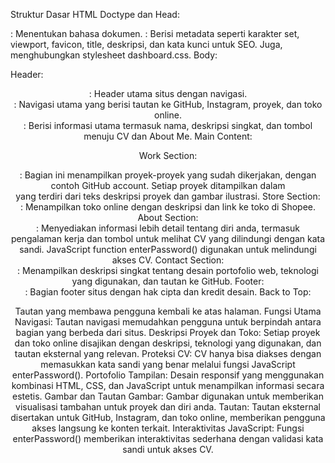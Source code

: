 Struktur Dasar
HTML Doctype dan Head:

<html lang="en">: Menentukan bahasa dokumen.
<head>: Berisi metadata seperti karakter set, viewport, favicon, title, deskripsi, dan kata kunci untuk SEO. Juga, menghubungkan stylesheet dashboard.css.
Body:

Header:

<header class="header" id="top">: Header utama situs dengan navigasi.
<nav class="nav">: Navigasi utama yang berisi tautan ke GitHub, Instagram, proyek, dan toko online.
<div class="header__text-box row">: Berisi informasi utama termasuk nama, deskripsi singkat, dan tombol menuju CV dan About Me.
Main Content:

Work Section:
<section class="work" id="work">: Bagian ini menampilkan proyek-proyek yang sudah dikerjakan, dengan contoh GitHub account.
Setiap proyek ditampilkan dalam <div class="work__box"> yang terdiri dari teks deskripsi proyek dan gambar ilustrasi.
Store Section:
<section class="work" id="store">: Menampilkan toko online dengan deskripsi dan link ke toko di Shopee.
About Section:
<section class="about" id="about">: Menyediakan informasi lebih detail tentang diri anda, termasuk pengalaman kerja dan tombol untuk melihat CV yang dilindungi dengan kata sandi.
JavaScript function enterPassword() digunakan untuk melindungi akses CV.
Contact Section:
<section class="contact" id="contact">: Menampilkan deskripsi singkat tentang desain portofolio web, teknologi yang digunakan, dan tautan ke GitHub.
Footer:

<footer role="contentinfo" class="footer">: Bagian footer situs dengan hak cipta dan kredit desain.
Back to Top:

Tautan yang membawa pengguna kembali ke atas halaman.
Fungsi Utama
Navigasi: Tautan navigasi memudahkan pengguna untuk berpindah antara bagian yang berbeda dari situs.
Deskripsi Proyek dan Toko: Setiap proyek dan toko online disajikan dengan deskripsi, teknologi yang digunakan, dan tautan eksternal yang relevan.
Proteksi CV: CV hanya bisa diakses dengan memasukkan kata sandi yang benar melalui fungsi JavaScript enterPassword().
Portofolio Tampilan: Desain responsif yang menggunakan kombinasi HTML, CSS, dan JavaScript untuk menampilkan informasi secara estetis.
Gambar dan Tautan
Gambar: Gambar digunakan untuk memberikan visualisasi tambahan untuk proyek dan diri anda.
Tautan: Tautan eksternal disertakan untuk GitHub, Instagram, dan toko online, memberikan pengguna akses langsung ke konten terkait.
Interaktivitas
JavaScript: Fungsi enterPassword() memberikan interaktivitas sederhana dengan validasi kata sandi untuk akses CV.
